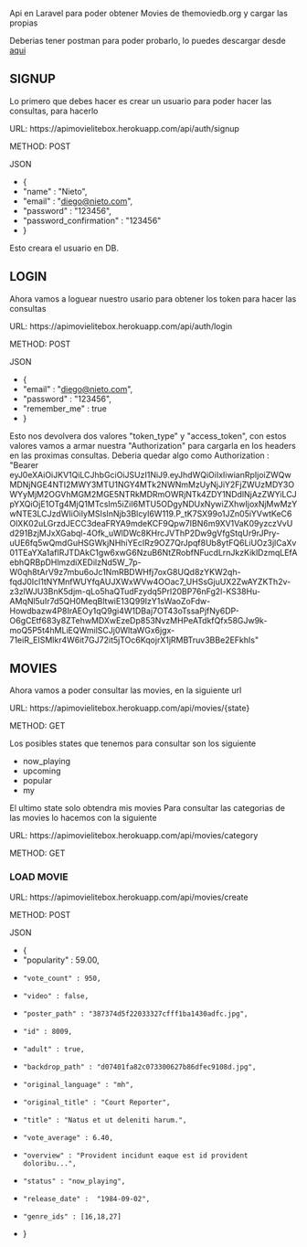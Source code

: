 <p>Api en Laravel para poder obtener Movies de themoviedb.org y cargar las propias</p>
<p>Deberias tener postman para poder probarlo, lo puedes descargar desde <a href="https://www.postman.com/" target="_blank">aqui</a></p>

## SIGNUP

Lo primero que debes hacer es crear un usuario para poder hacer las consultas, para hacerlo 

<p>URL: https://apimovielitebox.herokuapp.com/api/auth/signup</p>
<p>METHOD: POST</p>
<p>JSON</p>

- {
-	"name" : "Nieto",
-	"email" : "diego@nieto.com",
-	"password" : "123456",
-	"password_confirmation" : "123456"
- }

Esto creara el usuario en DB.

## LOGIN

Ahora vamos a loguear nuestro usario para obtener los token para hacer las consultas

<p>URL: https://apimovielitebox.herokuapp.com/api/auth/login</p>
<p>METHOD: POST</p>
<p>JSON</p>

- {
-	"email" : "diego@nieto.com",
-	"password" : "123456",
-	"remember_me" : true
- }

Esto nos devolvera dos valores "token_type" y "access_token", con estos valores vamos a armar nuestra "Authorization" para cargarla en los headers en las proximas consultas.
Deberia quedar algo como 
Authorization : "Bearer eyJ0eXAiOiJKV1QiLCJhbGciOiJSUzI1NiJ9.eyJhdWQiOiIxIiwianRpIjoiZWQwMDNjNGE4NTI2MWY3MTU1NGY4MTk2NWNmMzUyNjJiY2FjZWUzMDY3OWYyMjM2OGVhMGM2MGE5NTRkMDRmOWRjNTk4ZDY1NDdlNjAzZWYiLCJpYXQiOjE1OTg4MjQ1MTcsIm5iZiI6MTU5ODgyNDUxNywiZXhwIjoxNjMwMzYwNTE3LCJzdWIiOiIyMSIsInNjb3BlcyI6W119.P_tK7SX99o1JZn05iYVwtKeC6OlXK02uLGrzdJECC3deaFRYA9mdeKCF9Qpw7IBN6m9XV1VaK09yzczVvUd291BzjMJxXGabql-4Ofk_uWlDWc8KHrcJVThP2Dw9gVfgStqUr9rJPry-uUE6fq5wQmdGuHSGWkjNHhiYEcIRz9OZ7QrJpqf8Ub8ytFQ6LiUOz3jlCaXv01TEaYXa1afIRJTDAkC1gw6xwG6NzuB6NtZRobfNFucdLrnJkzKiklDzmqLEfAebhQRBpDHlmzdiXEDilzNd5W_7p-W0qh8tArV9z7mbu6oJc1NmRBDWHfj7oxG8UQd8zYKW2qh-fqdJ0Icl1tNYMnfWUYfqAUJXWxWVw4OOac7_UHSsGjuUX2ZwAYZKTh2v-z3zlWJU3BnK5djm-qLo5haQTudFzydq5Prl20BP76nFg2l-KS38Hu-AMqNl5uIr7d5QH0MeqBltwiE13Q99IzY1sWaoZoFdw-Howdbazw4P8IrAEOy1qQ9gi4W1DBaj7OT43oTssaPjfNy6DP-O6gCEtf683y8ZTehwMDXwEzeDp853NvzMHPeATdkfQfx58GJw9k-moQ5P5t4hMLiEQWmilSCJj0WltaWGx6jgx-71eiR_EISMlkr4W6it7GJ72it5jTOc6KqojrX1jRMBTruv3BBe2EFkhIs"

## MOVIES

Ahora vamos a poder consultar las movies, en la siguiente url

<p>URL: https://apimovielitebox.herokuapp.com/api/movies/{state}</p>
<p>METHOD: GET</p>

Los posibles states que tenemos para consultar son los siguiente

- now_playing
- upcoming
- popular
- my 

El ultimo state solo obtendra mis movies
Para consultar las categorias de las movies lo hacemos con la siguiente 

<p>URL: https://apimovielitebox.herokuapp.com/api/movies/category</p>
<p>METHOD: GET</p>

### LOAD MOVIE

<p>URL: https://apimovielitebox.herokuapp.com/api/movies/create</p>
<p>METHOD: POST</p>
<p>JSON</p>

- {
-    "popularity" : 59.00,
-     "vote_count" : 950,
-     "video" : false,
-     "poster_path" : "387374d5f22033327cfff1ba1430adfc.jpg",
-     "id" : 8009,
-     "adult" : true,
-     "backdrop_path" : "d07401fa82c073300627b86dfec9108d.jpg",
-     "original_language" : "mh",
-     "original_title" : "Court Reporter",
-     "title" : "Natus et ut deleniti harum.",
-     "vote_average" : 6.40,
-     "overview" : "Provident incidunt eaque est id provident doloribu...",
-     "status" : "now_playing",
-     "release_date" :  "1984-09-02",
-     "genre_ids" : [16,18,27]
- }
